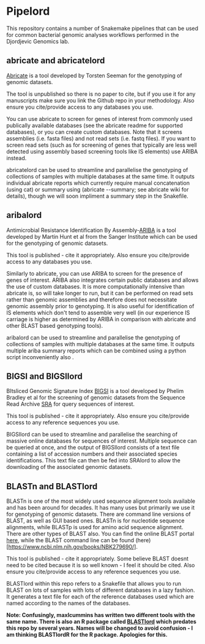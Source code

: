# Pipelord
This repository contains a number of Snakemake pipelines that can be used for common bacterial genomic analyses workflows performed in the Djordjevic Genomics lab.

## abricate and abricatelord
[Abricate](https://github.com/tseemann/abricate) is a tool developed by Torsten Seeman for the genotyping of genomic datasets.

The tool is unpublished so there is no paper to cite, but if you use it for any manuscripts make sure you link the Github repo in your methodology. Also ensure you cite/provide access to any databases you use.

You can use abricate to screen for genes of interest from commonly used publically available databases (see the abricate readme for supported databases), or you can create custom databases. Note that it screens assemblies (i.e. fasta files) and not read sets (i.e. fastq files). If you want to screen read sets (such as for screening of genes that typically are less well detected using assembly based screening tools like IS elements) use ARIBA instead.

abricatelord can be used to streamline and parallelise the genotyping of collections of samples with multiple databases at the same time. It outputs individual abricate reports which currently require manual concatenation (using cat) or summary using (abricate --summary; see abricate wiki for details), though we will soon impliment a summary step in the Snakefile.

## aribalord
Antimicrobial Resistance Identification By Assembly-[ARIBA](https://github.com/sanger-pathogens/ariba) is a tool developed by Martin Hunt et al from the Sanger Institute which can be used for the genotyping of genomic datasets.

This tool is published - cite it appropriately. Also ensure you cite/provide access to any databases you use.

Similarly to abricate, you can use ARIBA to screen for the presence of genes of interest. ARIBA also integrates certain public databases and allows the use of custom databases. It is more computationally intensive than abricate is, so will take longer to run, but it can be performed on read sets rather than genomic assemblies and therefore does not necessitate genomic assembly prior to genotyping. It is also useful for identification of IS elements which don't tend to assemble very well (in our experience IS carriage is higher as determined by ARIBA in comparison with abricate and other BLAST based genotyping tools).

aribalord can be used to streamline and parallelise the genotyping of collections of samples with multiple databases at the same time. It outputs multiple ariba summary reports which can be combined using a python script inconveniently also . 

## BIGSI and BIGSIlord
BItsliced Genomic Signature Index [BIGSI](http://www.bigsi.io/) is a tool developed by Phelim Bradley et al for the screening of genomic datasets from the Sequence Read Archive [SRA](https://www.ncbi.nlm.nih.gov/sra) for query sequences of interest.

This tool is published - cite it appropriately. Also ensure you cite/provide access to any reference sequences you use.

BIGSIlord can be used to streamline and parallelise the searching of massive online databases for sequences of interest. Multiple sequence can be queried at once, and the output of BIGSIlord consists of a text file containing a list of accession numbers and their associated species identifications. This text file can then be fed into SRAlord to allow the downloading of the associated genomic datasets.

## BLASTn and BLASTlord
BLASTn is one of the most widely used sequence alignment tools available and has been around for decades. It has many uses but primarily we use it for genotyping of genomic datasets. There are command line versions of BLAST, as well as GUI based ones. BLASTn is for nucleotide sequence alignments, while BLASTp is used for amino acid sequence alignment. There are other types of BLAST also. You can find the online BLAST portal [here](https://blast.ncbi.nlm.nih.gov/Blast.cgi), while the BLAST command line can be found (here)[https://www.ncbi.nlm.nih.gov/books/NBK279690/].

This tool is published - cite it appropriately. Some believe BLAST doesnt need to be cited because it is so well known - I feel it should be cited. Also ensure you cite/provide access to any reference sequences you use.

BLASTlord within this repo refers to a Snakefile that allows you to run BLAST on lots of samples with lots of different databases in a lazy fashion. It generates a text file for each of the reference databases used which are named according to the names of the databases.

**Note: Confusingly, maxlcummins has written two different tools with the same name. There is also an R package called [BLASTlord](https://github.com/maxlcummins/BLASTlord) which predates this repo by several years. Names will be changed to avoid confusion - I am thinking BLASTlordR for the R package. Apologies for this.**


